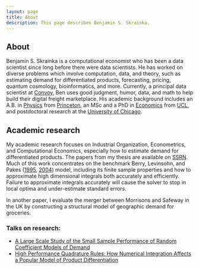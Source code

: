 ```yaml
---
layout: page
title: About
description: This page describes Benjamin S. Skrainka.
---
```

## About

Benjamin S. Skrainka is a computational economist who has been a data scientist since long before there were data scientists.  He has worked on diverse problems which involve computation, data, and theory, such as estimating demand for differentiated products, forecasting, pricing, quantum cosmology, bioinformatics, and more. Currently, a principal data scientist at [Convoy](https://convoy.com/), Ben uses good judgment, humor, data, and math to help build their digital freight marketplace. His academic background includes an A.B. in [Physics](https://phy.princeton.edu/) from [Princeton](https://www.princeton.edu/), an MSc and a PhD in [Economics](http://www.ucl.ac.uk/economics) from [UCL](http://www.ucl.ac.uk/), and postdoctoral research at the [University of Chicago](https://www.uchicago.edu/).


##  Academic research

My academic research focuses on Industrial Organization, Econometrics, and Computational Economics, especially how to estimate
demand for differentiated products. The papers from my thesis are available on 
<a href="https://papers.ssrn.com/sol3/cf_dev/AbsByAuth.cfm?per_id=644819">SSRN</a>.  Much of this work concentrates
on the benchmark Berry, Levinsohn, and Pakes 
(<a href="https://www.econometricsociety.org/publications/econometrica/1995/07/01/automobile-prices-market-equilibrium">1995</a>,
<a href="http://www.journals.uchicago.edu/doi/abs/10.1086/379939">2004</a>)
model, including its finite sample properties and how to approximate high dimensional integrals both accurately and efficiently.
Failure to approximate integrals accurately will cause the solver to stop in local optima and under-estimate standard errors.

In another paper, I evaluate the merger between Morrisons and Safeway in the UK by constructing a structural model of
geographic demand for groceries.

### Talks on research:

* [A Large Scale Study of the Small Sample Performance of Random Coefficient Models of Demand](/talks/Talk.FiniteBLP.Stanford.pdf)
* [High Performance Quadrature Rules: How Numerical Integration Affects a Popular Model of Product Differentiation](/talks/Talk.Quad.pdf)

